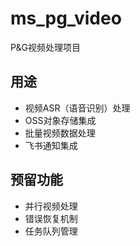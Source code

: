 # ms_pg_video

P&G视频处理项目

## 用途
- 视频ASR（语音识别）处理
- OSS对象存储集成
- 批量视频数据处理
- 飞书通知集成

## 预留功能
- 并行视频处理
- 错误恢复机制
- 任务队列管理
